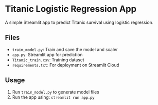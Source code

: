 
# Titanic Logistic Regression App

A simple Streamlit app to predict Titanic survival using logistic regression.

## Files
- `train_model.py`: Train and save the model and scaler
- `app.py`: Streamlit app for prediction
- `Titanic_train.csv`: Training dataset
- `requirements.txt`: For deployment on Streamlit Cloud

## Usage
1. Run `train_model.py` to generate model files
2. Run the app using: `streamlit run app.py`
